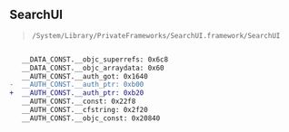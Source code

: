 ## SearchUI

> `/System/Library/PrivateFrameworks/SearchUI.framework/SearchUI`

```diff

   __DATA_CONST.__objc_superrefs: 0x6c8
   __DATA_CONST.__objc_arraydata: 0x60
   __AUTH_CONST.__auth_got: 0x1640
-  __AUTH_CONST.__auth_ptr: 0xb00
+  __AUTH_CONST.__auth_ptr: 0xb20
   __AUTH_CONST.__const: 0x22f8
   __AUTH_CONST.__cfstring: 0x2f20
   __AUTH_CONST.__objc_const: 0x20840

```

